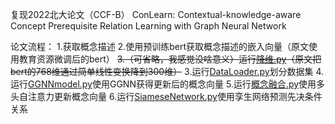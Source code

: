 复现2022北大论文（CCF-B）
ConLearn: Contextual-knowledge-aware Concept Prerequisite Relation Learning with Graph Neural Network

论文流程：
1.获取概念描述
2.使用预训练bert获取概念描述的嵌入向量（原文使用教育资源微调后的bert）
~~3.（可省略，我感觉没啥意义）运行[降维.py](src%2F%BD%B5%CE%AC.py)（原文把bert的768维通过简单线性变换降到300维）~~
3.运行[DataLoader.py](src%2FDataLoader.py)划分数据集
4.运行[GGNNmodel.py](src%2FGGNNmodel.py)使用GGNN获得更新后的概念向量
5.运行[概念融合.py](src%2F%B8%C5%C4%EE%C8%DA%BA%CF.py)使用多头自注意力更新概念向量
6.运行[SiameseNetwork.py](src%2FSiameseNetwork.py)使用孪生网络预测先决条件关系